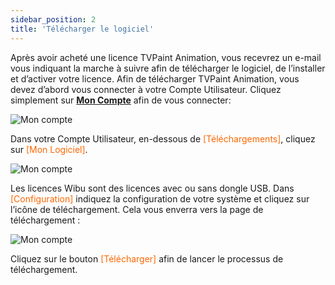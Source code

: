 ```yaml
---
sidebar_position: 2
title: 'Télécharger le logiciel'
---
```


Après avoir acheté une licence TVPaint Animation, vous recevrez un e-mail vous indiquant la marche à suivre afin de télécharger le logiciel, de l’installer et d’activer votre licence. Afin de télécharger TVPaint Animation, vous devez d’abord vous connecter à votre Compte Utilisateur. Cliquez simplement sur **[Mon Compte](https://www.tvpaint.com/my-home)** afin de vous connecter:

![Mon compte](/img/myaccount.png)  

Dans votre Compte Utilisateur, en-dessous de <font color="#FE6700">[Téléchargements]</font>, cliquez sur <font color="#FE6700">[Mon Logiciel]</font>.

![Mon compte](/img/select-configuration.png)

Les licences Wibu sont des licences avec ou sans dongle USB. Dans <font color="#FE6700">[Configuration]</font> indiquez la configuration de votre système et cliquez sur l’icône de téléchargement. Cela vous enverra vers la page de téléchargement :

![Mon compte](/img/download.png)

Cliquez sur le bouton <font color="#FE6700">[Télécharger]</font> afin de lancer le processus de téléchargement.